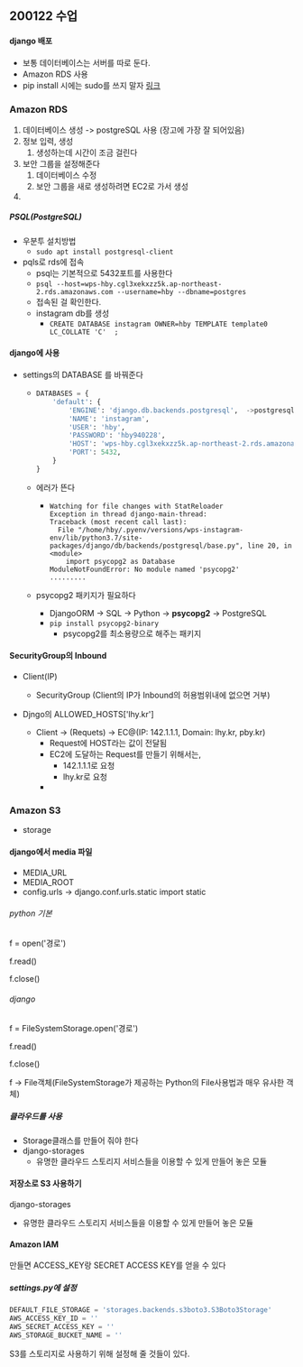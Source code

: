 ## 200122 수업



#### django 배포

- 보통 데이터베이스는 서버를 따로 둔다.
- Amazon RDS 사용
- pip install 시에는 sudo를 쓰지 말자 [링크]([https://medium.com/@chullino/sudo-%EC%A0%88%EB%8C%80-%EC%93%B0%EC%A7%80-%EB%A7%88%EC%84%B8%EC%9A%94-8544aa3fb0e7](https://medium.com/@chullino/sudo-절대-쓰지-마세요-8544aa3fb0e7))



### Amazon RDS

1. 데이터베이스 생성 -> postgreSQL 사용 (장고에 가장 잘 되어있음)
2. 정보 입력, 생성
   1. 생성하는데 시간이 조금 걸린다
3. 보안 그룹을 설정해준다
   1. 데이터베이스 수정
   2. 보안 그룹을 새로 생성하려면 EC2로 가서 생성
4. 



##### PSQL(PostgreSQL)

- 우분투 설치방법
  - `sudo apt install postgresql-client`
- pqls로 rds에 접속
  - psql는 기본적으로 5432포트를 사용한다
  - `psql --host=wps-hby.cgl3xekxzz5k.ap-northeast-2.rds.amazonaws.com --username=hby --dbname=postgres`
  - 접속된 걸 확인한다.
  - instagram db를 생성
    - `CREATE DATABASE instagram OWNER=hby TEMPLATE template0 LC_COLLATE 'C' 
      ;`



#### django에 사용

- settings의 DATABASE 를 바꿔준다

  - ```python
    DATABASES = {
        'default': {
            'ENGINE': 'django.db.backends.postgresql',	->postgresql로 설정
            'NAME': 'instagram',
            'USER': 'hby',
            'PASSWORD': 'hby940228',
            'HOST': 'wps-hby.cgl3xekxzz5k.ap-northeast-2.rds.amazonaws.com',
            'PORT': 5432,
        }
    }
    ```

  - 에러가 뜬다

    - ```shell
      Watching for file changes with StatReloader
      Exception in thread django-main-thread:
      Traceback (most recent call last):
        File "/home/hby/.pyenv/versions/wps-instagram-env/lib/python3.7/site-packages/django/db/backends/postgresql/base.py", line 20, in <module>
          import psycopg2 as Database
      ModuleNotFoundError: No module named 'psycopg2'
      .........
      ```

  - psycopg2 패키지가 필요하다

    - DjangoORM -> SQL -> Python -> **psycopg2** -> PostgreSQL
    - `pip install psycopg2-binary`
      - psycopg2를 최소용량으로 해주는 패키지

    



#### SecurityGroup의 Inbound

- Client(IP)
  - SecurityGroup (Client의 IP가 Inbound의 허용범위내에 없으면 거부)



- Djngo의 ALLOWED_HOSTS['lhy.kr']
  - Client -> (Requets) -> EC@(IP: 142.1.1.1, Domain: lhy.kr, pby.kr)
    - Request에  HOST라는 값이 전달됨
    - EC2에 도달하는 Request를 만들기 위해서는,
      - 142.1.1.1로 요청
      - lhy.kr로 요청
    - 



### Amazon S3

- storage 



#### django에서 media 파일

- MEDIA_URL
- MEDIA_ROOT
- config.urls -> django.conf.urls.static import static



###### python 기본

f = open('경로')

f.read()

f.close()



###### django

f = FileSystemStorage.open('경로')

f.read()

f.close()

f -> File객체(FileSystemStorage가 제공하는 Python의 File사용법과 매우 유사한 객체)



#####  클라우드를 사용

- Storage클래스를 만들어 줘야 한다
- django-storages 
  - 유명한 클라우드 스토리지 서비스들을 이용할 수 있게 만들어 놓은 모듈

#### 저장소로 S3 사용하기

django-storages 

- 유명한 클라우드 스토리지 서비스들을 이용할 수 있게 만들어 놓은 모듈



#### Amazon IAM

만들면 ACCESS_KEY랑 SECRET ACCESS KEY를 얻을 수 있다

##### settings.py에 설정

```python
DEFAULT_FILE_STORAGE = 'storages.backends.s3boto3.S3Boto3Storage'
AWS_ACCESS_KEY_ID = ''
AWS_SECRET_ACCESS_KEY = ''
AWS_STORAGE_BUCKET_NAME = ''
```

S3를 스토리지로 사용하기 위해 설정해 줄 것들이 있다.






